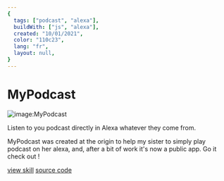 ```yaml
---
{
  tags: ["podcast", "alexa"],
  buildWith: ["js", "alexa"],
  created: "10/01/2021",
  color: "110c23",
  lang: "fr",
  layout: null,
}
---
```


# MyPodcast

![image:MyPodcast](https://i.imgur.com/x2OScPS.png)

Listen to you podcast directly in Alexa whatever they come from.

MyPodcast was created at the origin to help my sister to simply play podcast on her alexa, and, after a bit of work it's now a public app. Go it check out !

[view skill](https://alexa-skills.amazon.fr/apis/custom/skills/amzn1.ask.skill.94b2f7e1-7e8e-4699-a03f-cb4ab5396e00/launch)
[source code](https://github.com/MyPodcast/AlexaSkill)

<!-- [webApp]()  link to webapp porject -->
